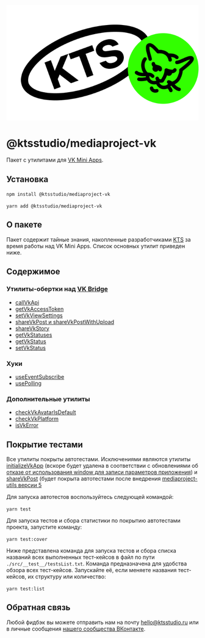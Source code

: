 ![kts](./logo.png)

# @ktsstudio/mediaproject-vk

Пакет с утилитами для [VK Mini Apps](https://dev.vk.com/mini-apps/overview).

## Установка

`npm install @ktsstudio/mediaproject-vk`

`yarn add @ktsstudio/mediaproject-vk`

## О пакете

Пакет содержит тайные знания, накопленные разработчиками [KTS](https://kts.studio/) за время работы над VK Mini Apps.
Список основных утилит приведен ниже.

## Содержимое

### Утилиты-обертки над [VK Bridge](https://github.com/VKCOM/vk-bridge)

- [callVkApi](./src/callVkApi.ts)
- [getVkAccessToken](./src/getVkAccessToken.ts)
- [setVkViewSettings](./src/setVkViewSettings.ts)
- [shareVkPost и shareVkPostWithUpload](./src/shareVkPost.ts)
- [shareVkStory](./src/shareVkStory.ts)
- [getVkStatuses](./src/getVkStatuses.ts)
- [getVkStatus](./src/getVkStatus.ts)
- [setVkStatus](./src/setVkStatus.ts)

### Хуки

- [useEventSubscribe](./src/hooks/useEventSubscribe.ts)
- [usePolling](./src/hooks/usePolling.ts)

### Дополнительные утилиты

- [checkVkAvatarIsDefault](./src/checkVkAvatarIsDefault.ts)
- [checkVkPlatform](./src/checkVkPlatform.ts)
- [isVkError](./src/isVkError.ts)

## Покрытие тестами

Все утилиты покрыты автотестами. Исключениями являются утилиты [initializeVkApp](./src/initializeVkApp.ts)
(вскоре будет удалена в соответствии с обновлениями об [отказе от использования window для записи параметров приложения](https://github.com/ktsstudio/mediaproject-vk/pull/18))
и [shareVkPost](./src/shareVkPost.ts) (будет покрыта автотестами после внедрения [mediaproject-utils версии 5](https://github.com/ktsstudio/mediaproject-utils/pull/18)

Для запуска автотестов воспользуйтесь следующей командой:

`yarn test`

Для запуска тестов и сбора статистики по покрытию автотестами проекта, запустите команду:

`yarn test:cover`

Ниже представлена команда для запуска тестов и сбора списка названий всех выполненных тест-кейсов в файл по пути `./src/__test__/testsList.txt`.
Команда предназначена для удобства обзора всех тест-кейсов. Запускайте её, если меняете названия тест-кейсов,
их структуру или количество:

`yarn test:list`

## Обратная связь

Любой фидбэк вы можете отправить нам на почту [hello@ktsstudio.ru](mailto:hello@ktsstudio.ru) или в личные сообщения [нашего сообщества ВКонтакте](https://vk.com/kts.specials).
